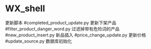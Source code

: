 # WX_shell
更新脚本
#completed_product_update.py 更新下架产品
#filter_product_danger_word.py 过滤掉带有危险词的产品
#new_product_insert.py 新品插入
#price_change_update.py 更新价格
#update_source.py 数据库初始化
